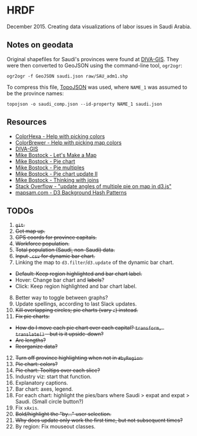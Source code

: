HRDF
====

December 2015. Creating data visualizations of labor issues in Saudi Arabia.

## Notes on geodata

Original shapefiles for Saudi's provinces were found at [DIVA-GIS](http://www.diva-gis.org/). They were then converted to GeoJSON using the command-line tool, `ogr2ogr`:
```
ogr2ogr -f GeoJSON saudi.json raw/SAU_adm1.shp
```

To compress this file, [TopoJSON](https://github.com/mbostock/topojson) was used, where `NAME_1` was assumed to be the province names:
```
topojson -o saudi_comp.json --id-property NAME_1 saudi.json
```

## Resources
* [ColorHexa - Help with picking colors](http://www.colorhexa.com/)
* [ColorBrewer - Help with picking map colors](http://colorbrewer2.org/)
* [DIVA-GIS](http://www.diva-gis.org/)
* [Mike Bostock - Let's Make a Map](http://bost.ocks.org/mike/map/)
* [Mike Bostock - Pie chart](http://bl.ocks.org/mbostock/3887235)
* [Mike Bostock - Pie multiples](http://bl.ocks.org/mbostock/1305111)
* [Mike Bostock - Pie chart update II](http://bl.ocks.org/mbostock/1346410)
* [Mike Bostock - Thinking with joins](http://bost.ocks.org/mike/join/)
* [Stack Overflow - "update angles of multiple pie on map in d3.js"](https://stackoverflow.com/questions/23186449/update-angles-of-multiple-pie-on-map-in-d3-js)
* [mapsam.com - D3 Background Hash Patterns](http://mapsam.com/posts/d3-background-hash/)

## TODOs
1. ~~`git`.~~
2. ~~Get map up.~~
3. ~~GPS coords for province capitals.~~
4. ~~Workforce population.~~
5. ~~Total population (Saudi, non-Saudi) data.~~ 
6. ~~Input `.csv` for dynamic bar chart.~~
7. Linking the map to `d3.filter`/`d3.update` of the dynamic bar chart.
  * ~~Default: Keep region highlighted and bar chart label.~~
  * Hover: Change bar chart and ~~labels~~?
  * Click: Keep region highlighted and bar chart label. 
8. Better way to toggle between graphs?
9. Update spellings, according to last Slack updates.
10. ~~Kill overlapping circles; pie charts (vary `r`) instead.~~
11. ~~Fix pie charts:~~
  * ~~How do I move each pie chart over each capital? `transform, translate()` - but is it upside-down?~~
  * ~~Arc lengths?~~
  * ~~Reorganize data?~~
12. ~~Turn off province highlighting when not in `#byRegion`.~~
13. ~~Pie chart: colors?~~
14. ~~Pie chart: Tooltips over each slice?~~
15. Industry viz: start that function. 
16. Explanatory captions.
17. Bar chart: axes, legend.
18. For each chart: highlight the pies/bars where Saudi > expat and expat > Saudi. (Small circle button?)
19. Fix `xAxis`. 
20. ~~Bold/highlight the "by..." user selection.~~
21. ~~Why does update only work the first time, but not subsequent times?~~
22. By region: Fix mouseout classes.


